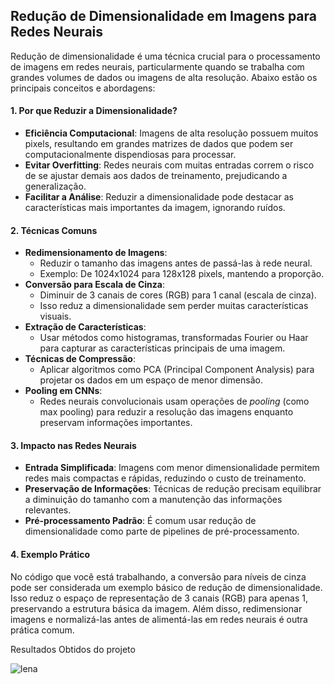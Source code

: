## Redução de Dimensionalidade em Imagens para Redes Neurais

Redução de dimensionalidade é uma técnica crucial para o processamento de imagens em redes neurais, particularmente quando se trabalha com grandes volumes de dados ou imagens de alta resolução. Abaixo estão os principais conceitos e abordagens:

#### 1. **Por que Reduzir a Dimensionalidade?**
- **Eficiência Computacional**: Imagens de alta resolução possuem muitos pixels, resultando em grandes matrizes de dados que podem ser computacionalmente dispendiosas para processar.
- **Evitar Overfitting**: Redes neurais com muitas entradas correm o risco de se ajustar demais aos dados de treinamento, prejudicando a generalização.
- **Facilitar a Análise**: Reduzir a dimensionalidade pode destacar as características mais importantes da imagem, ignorando ruídos.

#### 2. **Técnicas Comuns**
- **Redimensionamento de Imagens**:
  - Reduzir o tamanho das imagens antes de passá-las à rede neural.
  - Exemplo: De 1024x1024 para 128x128 pixels, mantendo a proporção.
- **Conversão para Escala de Cinza**:
  - Diminuir de 3 canais de cores (RGB) para 1 canal (escala de cinza).
  - Isso reduz a dimensionalidade sem perder muitas características visuais.
- **Extração de Características**:
  - Usar métodos como histogramas, transformadas Fourier ou Haar para capturar as características principais de uma imagem.
- **Técnicas de Compressão**:
  - Aplicar algoritmos como PCA (Principal Component Analysis) para projetar os dados em um espaço de menor dimensão.
- **Pooling em CNNs**:
  - Redes neurais convolucionais usam operações de *pooling* (como max pooling) para reduzir a resolução das imagens enquanto preservam informações importantes.

#### 3. **Impacto nas Redes Neurais**
- **Entrada Simplificada**: Imagens com menor dimensionalidade permitem redes mais compactas e rápidas, reduzindo o custo de treinamento.
- **Preservação de Informações**: Técnicas de redução precisam equilibrar a diminuição do tamanho com a manutenção das informações relevantes.
- **Pré-processamento Padrão**: É comum usar redução de dimensionalidade como parte de pipelines de pré-processamento.

#### 4. **Exemplo Prático**
No código que você está trabalhando, a conversão para níveis de cinza pode ser considerada um exemplo básico de redução de dimensionalidade. Isso reduz o espaço de representação de 3 canais (RGB) para apenas 1, preservando a estrutura básica da imagem. Além disso, redimensionar imagens e normalizá-las antes de alimentá-las em redes neurais é outra prática comum.

Resultados Obtidos do projeto

![lena](https://github.com/user-attachments/assets/67cbb6de-62c9-49e6-b4c5-3c05e2ada885)
